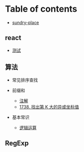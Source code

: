 # Table of contents

-   [sundry-place](README.md)

## react

-   [测试](react/untitled-1ceshi.md)

## 算法

-   常见排序查找

-   前缀和

    -   [注解](arithmetic/PrefixSum/note.md)
    -   [1738. 找出第 K 大的异或坐标值](arithmetic/PrefixSum/1738.md)

-   基本常识

    -   [逻辑运算](arithmetic/base/logical_operation.md)

## RegExp
